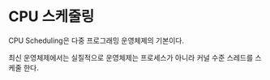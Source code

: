 # CPU 스케줄링

CPU Scheduling은 다중 프로그래밍 운영체제의 기본이다.

최신 운영체제에서는 실질적으로 운영체제는 프로세스가 아니라 커널 수준 스레드를 스케줄 한다.
